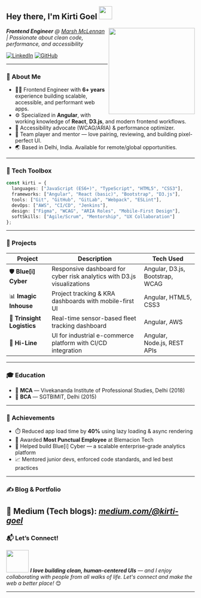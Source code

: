 
<h2>Hey there, I'm Kirti Goel <img src="https://media.giphy.com/media/hvRJCLFzcasrR4ia7z/giphy.gif" width="35"> </h2>

<img align="right" src="https://media.giphy.com/media/ieyl9zmCjO4b4t6qoY/giphy.gif" width="230"/>

<p><em><strong>Frontend Engineer</strong> @ <a href="https://www.marshmclennan.com/" target="_blank">Marsh McLennan</a> | Passionate about clean code, performance, and accessibility</em></p>

[![LinkedIn](https://img.shields.io/badge/-kirti--goel-blue?style=flat-square&logo=Linkedin&logoColor=white)](https://www.linkedin.com/in/kirti-goel)
[![GitHub](https://img.shields.io/github/followers/kkirti01?label=Follow&style=social)](https://github.com/kkirti01)

---

### 🚀 About Me

- 👩‍💻 Frontend Engineer with **6+ years** experience building scalable, accessible, and performant web apps.
- ⚙️ Specialized in **Angular**, with working knowledge of **React**, **D3.js**, and modern frontend workflows.
- 🧠 Accessibility advocate (WCAG/ARIA) & performance optimizer.
- 💬 Team player and mentor — love pairing, reviewing, and building pixel-perfect UI.
- 🌏 Based in Delhi, India. Available for remote/global opportunities.

---

### 🧰 Tech Toolbox

```ts
const kirti = {
  languages: ["JavaScript (ES6+)", "TypeScript", "HTML5", "CSS3"],
  frameworks: ["Angular", "React (basic)", "Bootstrap", "D3.js"],
  tools: ["Git", "GitHub", "GitLab", "Webpack", "ESLint"],
  devOps: ["AWS", "CI/CD", "Jenkins"],
  design: ["Figma", "WCAG", "ARIA Roles", "Mobile-First Design"],
  softSkills: ["Agile/Scrum", "Mentorship", "UX Collaboration"]
};
```

---

### 🌟 Projects

| Project | Description | Tech Used |
|--------|-------------|-----------|
| 🛡️ **Blue[i] Cyber** | Responsive dashboard for cyber risk analytics with D3.js visualizations | Angular, D3.js, Bootstrap, WCAG |
| 📊 **Imagic Inhouse** | Project tracking & KRA dashboards with mobile-first UI | Angular, HTML5, CSS3 |
| 🚚 **Trinsight Logistics** | Real-time sensor-based fleet tracking dashboard | Angular, AWS |
| 🛒 **Hi-Line** | UI for industrial e-commerce platform with CI/CD integration | Angular, Node.js, REST APIs |

---

### 🎓 Education

- 📘 **MCA** — Vivekananda Institute of Professional Studies, Delhi (2018)  
- 📘 **BCA** — SGTBIMIT, Delhi (2015)

---

### 🏅 Achievements

- ⏱️ Reduced app load time by **40%** using lazy loading & async rendering  
- 🌟 Awarded **Most Punctual Employee** at Blemacion Tech  
- 🚀 Helped build Blue[i] Cyber — a scalable enterprise-grade analytics platform  
- 📈 Mentored junior devs, enforced code standards, and led best practices

---

### ✍️ Blog & Portfolio

🔗 **Medium** (Tech blogs): *[medium.com/@kirti-goel](https://medium.com/@kkirtigoel01)*  
---

### 📬 Let’s Connect!

<img src="https://media.giphy.com/media/LnQjpWaON8nhr21vNW/giphy.gif" width="60">  
<em><b>I love building clean, human-centered UIs</b> — and I enjoy collaborating with people from all walks of life. Let's connect and make the web a better place!</em> 😊

---
